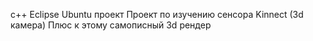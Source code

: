 c++ Eclipse Ubuntu проект
Проект по изучению сенсора Kinnect (3d камера)
Плюс к этому самописный 3d рендер
